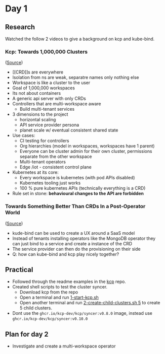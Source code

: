 # Day 1

## Research

Watched the follow 2 videos to give a background on kcp and kube-bind.

### Kcp: Towards 1,000,000 Clusters

([Source](https://youtu.be/fGv5dpQ8X5I))

- [[CRD]]s are everywhere
- Isolation from ns are weak, separatre names only nothing else
- Workspace is like a cluster to the user
- Goal of 1,000,000 workspaces
- Its not about containers
- A generic api server with only CRDs
- Controllers that are multi-workspace aware
  - Build multi-tenant services
- 3 dimensions to the project
  - horizontal scaling
  - API service provider persona
  - planet scale w/ eventual consistent shared state
- Use cases:
  - CI testing for controllers
  - Org hierarchies (model in workspaces, workspaces have 1 parent)
  - Everyone can be cluster admin for their own cluster, permissions separate from the other workspace
  - Multi-tenant operators
  - Edge /iot - consistent control plane
- Kubernetes at its core:
  - Every workspace is kubernetes (with pod APIs disabled)
  - Kubernetes tooling just works
  - 100 % pure kubernetes APIs (technically everything is a CRD)
- Rule set in stone: **behavioural changes to the API are forbidden**

### Towards Something Better Than CRDs In a Post-Operator World

([Source](https://youtu.be/Uv0ivz5xej4))

- kude-bind can be used to create a UX around a SaaS model
- Instead of tenants installing operators like the MongoDB operator they can just bind to a service and create a instance of the CRD
- The service provider can then do the provisioning on their side
- Q: how can kube-bind and kcp play nicely together?

## Practical

- Followed through the readme examples in the [kcp](https://github.com/kcp-dev/kcp) repo.
- Created shell scripts to test the cluster syncer.
  - Download kcp from the repo
  - Open a terminal and run [1-start-kcp.sh](clustersync/1-start-kcp.sh)
  - Open another terminal and run [2-create-child-clusters.sh 5](clustersync/2-create-child-clusters.sh) to create 5 child clusters.
- Dont use the `ghcr.io/kcp-dev/kcp/syncer:v0.8.0` image, instead use `ghcr.io/kcp-dev/kcp/syncer:v0.10.0`

## Plan for day 2

- Investigate and create a multi-workspace operator
